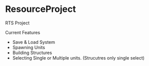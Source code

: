 # ResourceProject
RTS Project

Current Features
 - Save & Load System
 - Spawning Units
 - Building Structures
 - Selecting Single or Multiple units. (Strucutres only single select)
